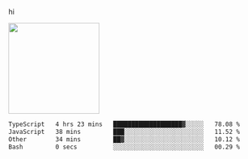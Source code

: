hi

<img height="180em" src="https://github-readme-stats.vercel.app/api?username=AProductiveNerd&show_icons=true&hide_border=true&&count_private=true&include_all_commits=true" />

<!--START_SECTION:waka-->

```txt
TypeScript   4 hrs 23 mins   ███████████████████▓░░░░░   78.08 %
JavaScript   38 mins         ███░░░░░░░░░░░░░░░░░░░░░░   11.52 %
Other        34 mins         ██▓░░░░░░░░░░░░░░░░░░░░░░   10.12 %
Bash         0 secs          ░░░░░░░░░░░░░░░░░░░░░░░░░   00.29 %
```

<!--END_SECTION:waka-->
